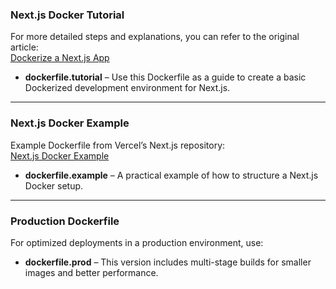### **Next.js Docker Tutorial**  

For more detailed steps and explanations, you can refer to the original article:  
[Dockerize a Next.js App](https://medium.com/@itsuki.enjoy/dockerize-a-next-js-app-4b03021e084d)  

- **dockerfile.tutorial** – Use this Dockerfile as a guide to create a basic Dockerized development environment for Next.js.

---

### **Next.js Docker Example**  

Example Dockerfile from Vercel’s Next.js repository:  
[Next.js Docker Example](https://github.com/vercel/next.js/blob/canary/examples/with-docker/Dockerfile)  

- **dockerfile.example** – A practical example of how to structure a Next.js Docker setup.

---

### **Production Dockerfile**  

For optimized deployments in a production environment, use:  

- **dockerfile.prod** – This version includes multi-stage builds for smaller images and better performance.
